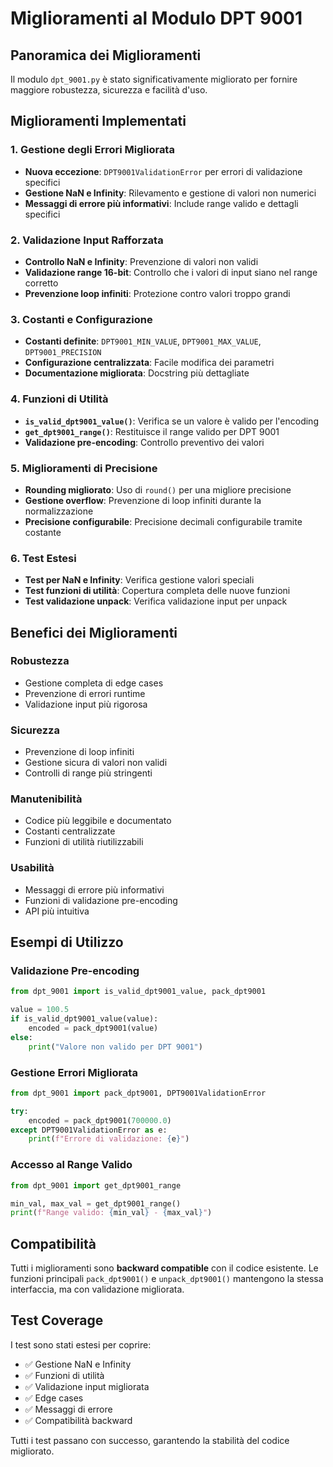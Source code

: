 # Miglioramenti al Modulo DPT 9001

## Panoramica dei Miglioramenti

Il modulo `dpt_9001.py` è stato significativamente migliorato per fornire maggiore robustezza, sicurezza e facilità d'uso.

## Miglioramenti Implementati

### 1. **Gestione degli Errori Migliorata**
- **Nuova eccezione**: `DPT9001ValidationError` per errori di validazione specifici
- **Gestione NaN e Infinity**: Rilevamento e gestione di valori non numerici
- **Messaggi di errore più informativi**: Include range valido e dettagli specifici

### 2. **Validazione Input Rafforzata**
- **Controllo NaN e Infinity**: Prevenzione di valori non validi
- **Validazione range 16-bit**: Controllo che i valori di input siano nel range corretto
- **Prevenzione loop infiniti**: Protezione contro valori troppo grandi

### 3. **Costanti e Configurazione**
- **Costanti definite**: `DPT9001_MIN_VALUE`, `DPT9001_MAX_VALUE`, `DPT9001_PRECISION`
- **Configurazione centralizzata**: Facile modifica dei parametri
- **Documentazione migliorata**: Docstring più dettagliate

### 4. **Funzioni di Utilità**
- **`is_valid_dpt9001_value()`**: Verifica se un valore è valido per l'encoding
- **`get_dpt9001_range()`**: Restituisce il range valido per DPT 9001
- **Validazione pre-encoding**: Controllo preventivo dei valori

### 5. **Miglioramenti di Precisione**
- **Rounding migliorato**: Uso di `round()` per una migliore precisione
- **Gestione overflow**: Prevenzione di loop infiniti durante la normalizzazione
- **Precisione configurabile**: Precisione decimali configurabile tramite costante

### 6. **Test Estesi**
- **Test per NaN e Infinity**: Verifica gestione valori speciali
- **Test funzioni di utilità**: Copertura completa delle nuove funzioni
- **Test validazione unpack**: Verifica validazione input per unpack

## Benefici dei Miglioramenti

### **Robustezza**
- Gestione completa di edge cases
- Prevenzione di errori runtime
- Validazione input più rigorosa

### **Sicurezza**
- Prevenzione di loop infiniti
- Gestione sicura di valori non validi
- Controlli di range più stringenti

### **Manutenibilità**
- Codice più leggibile e documentato
- Costanti centralizzate
- Funzioni di utilità riutilizzabili

### **Usabilità**
- Messaggi di errore più informativi
- Funzioni di validazione pre-encoding
- API più intuitiva

## Esempi di Utilizzo

### Validazione Pre-encoding
```python
from dpt_9001 import is_valid_dpt9001_value, pack_dpt9001

value = 100.5
if is_valid_dpt9001_value(value):
    encoded = pack_dpt9001(value)
else:
    print("Valore non valido per DPT 9001")
```

### Gestione Errori Migliorata
```python
from dpt_9001 import pack_dpt9001, DPT9001ValidationError

try:
    encoded = pack_dpt9001(700000.0)
except DPT9001ValidationError as e:
    print(f"Errore di validazione: {e}")
```

### Accesso al Range Valido
```python
from dpt_9001 import get_dpt9001_range

min_val, max_val = get_dpt9001_range()
print(f"Range valido: {min_val} - {max_val}")
```

## Compatibilità

Tutti i miglioramenti sono **backward compatible** con il codice esistente. Le funzioni principali `pack_dpt9001()` e `unpack_dpt9001()` mantengono la stessa interfaccia, ma con validazione migliorata.

## Test Coverage

I test sono stati estesi per coprire:
- ✅ Gestione NaN e Infinity
- ✅ Funzioni di utilità
- ✅ Validazione input migliorata
- ✅ Edge cases
- ✅ Messaggi di errore
- ✅ Compatibilità backward

Tutti i test passano con successo, garantendo la stabilità del codice migliorato.
